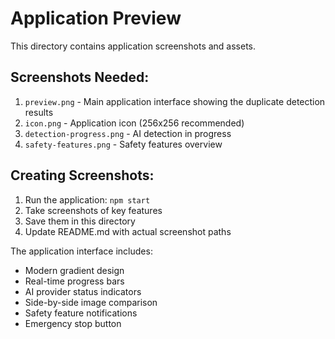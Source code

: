 # Application Preview

This directory contains application screenshots and assets.

## Screenshots Needed:

1. `preview.png` - Main application interface showing the duplicate detection results
2. `icon.png` - Application icon (256x256 recommended)
3. `detection-progress.png` - AI detection in progress
4. `safety-features.png` - Safety features overview

## Creating Screenshots:

1. Run the application: `npm start`
2. Take screenshots of key features
3. Save them in this directory
4. Update README.md with actual screenshot paths

The application interface includes:
- Modern gradient design
- Real-time progress bars
- AI provider status indicators
- Side-by-side image comparison
- Safety feature notifications
- Emergency stop button
